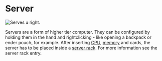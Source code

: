 # Server

![Serves u right.](oredict:oc:server1)

Servers are a form of higher tier computer. They can be configured by holding them in the hand and rightclicking - like opening a backpack or ender pouch, for example. After inserting [CPU](cpu1.md), [memory](ram1.md) and cards, the server has to be placed inside a [server rack](../block/serverRack.md). For more information see the server rack entry.

